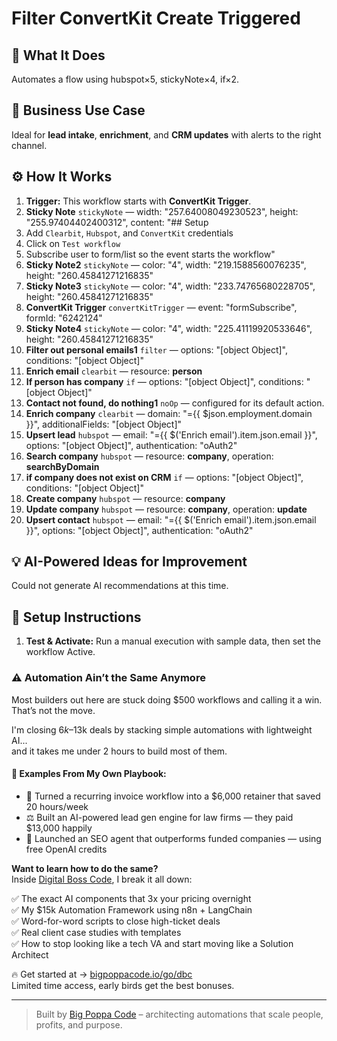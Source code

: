# Filter ConvertKit Create Triggered
  ## 🚀 What It Does
  Automates a flow using hubspot×5, stickyNote×4, if×2.
  
  ## 💼 Business Use Case
  Ideal for **lead intake**, **enrichment**, and **CRM updates** with alerts to the right channel.
  
  ## ⚙️ How It Works
  1. **Trigger:** This workflow starts with **ConvertKit Trigger**.
  2. **Sticky Note** `stickyNote` — width: "257.64008049230523", height: "255.97404402400312", content: "## Setup
1. Add `Clearbit`, `Hubspot`, and `ConvertKit` credentials
2. Click on `Test workflow`
3. Subscribe user to form/list so the event starts the workflow"
3. **Sticky Note2** `stickyNote` — color: "4", width: "219.1588560076235", height: "260.45841271216835"
4. **Sticky Note3** `stickyNote` — color: "4", width: "233.74765680228705", height: "260.45841271216835"
5. **ConvertKit Trigger** `convertKitTrigger` — event: "formSubscribe", formId: "6242124"
6. **Sticky Note4** `stickyNote` — color: "4", width: "225.41119920533646", height: "260.45841271216835"
7. **Filter out personal emails1** `filter` — options: "[object Object]", conditions: "[object Object]"
8. **Enrich email** `clearbit` — resource: **person**
9. **If person has company** `if` — options: "[object Object]", conditions: "[object Object]"
10. **Contact not found, do nothing1** `noOp` — configured for its default action.
11. **Enrich company** `clearbit` — domain: "={{ $json.employment.domain }}", additionalFields: "[object Object]"
12. **Upsert lead** `hubspot` — email: "={{ $('Enrich email').item.json.email }}", options: "[object Object]", authentication: "oAuth2"
13. **Search company** `hubspot` — resource: **company**, operation: **searchByDomain**
14. **if company does not exist on CRM** `if` — options: "[object Object]", conditions: "[object Object]"
15. **Create company** `hubspot` — resource: **company**
16. **Update company** `hubspot` — resource: **company**, operation: **update**
17. **Upsert contact** `hubspot` — email: "={{ $('Enrich email').item.json.email }}", options: "[object Object]", authentication: "oAuth2"
  
  ## 💡 AI-Powered Ideas for Improvement
  Could not generate AI recommendations at this time.
  
  ## 🔧 Setup Instructions
  1. **Test & Activate:** Run a manual execution with sample data, then set the workflow Active.
  
### ⚠️ Automation Ain’t the Same Anymore

Most builders out here are stuck doing $500 workflows and calling it a win.  
That’s not the move.  

I'm closing $6k–$13k deals by stacking simple automations with lightweight AI...  
and it takes me under 2 hours to build most of them.

#### 🧠 Examples From My Own Playbook:
- 🔁 Turned a recurring invoice workflow into a $6,000 retainer that saved 20 hours/week  
- ⚖️ Built an AI-powered lead gen engine for law firms — they paid $13,000 happily  
- 🚀 Launched an SEO agent that outperforms funded companies — using free OpenAI credits  

**Want to learn how to do the same?**  
Inside [Digital Boss Code](https://bigpoppacode.io/go/dbc), I break it all down:

✅ The exact AI components that 3x your pricing overnight  
✅ My $15k Automation Framework using n8n + LangChain  
✅ Word-for-word scripts to close high-ticket deals  
✅ Real client case studies with templates  
✅ How to stop looking like a tech VA and start moving like a Solution Architect  

🔥 Get started at → [bigpoppacode.io/go/dbc](https://bigpoppacode.io/go/dbc)  
Limited time access, early birds get the best bonuses.

---
> Built by [Big Poppa Code](https://bigpoppacode.io) – architecting automations that scale people, profits, and purpose.
  